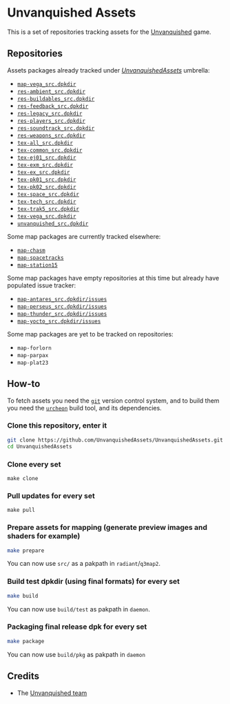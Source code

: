 Unvanquished Assets
===================

This is a set of repositories tracking assets for the [Unvanquished](https://www.unvanquished.net) game.


Repositories
------------

Assets packages already tracked under [_UnvanquishedAssets_](https://github.com/UnvanquishedAssets/UnvanquishedAssets) umbrella:

- [`map-vega_src.dpkdir`](https://github.com/UnvanquishedAssets/map-vega_src.dpkdir)
- [`res-ambient_src.dpkdir`](https://github.com/UnvanquishedAssets/res-ambient_src.dpkdir)
- [`res-buildables_src.dpkdir`](https://github.com/UnvanquishedAssets/res-buildables_src.dpkdir)
- [`res-feedback_src.dpkdir`](https://github.com/UnvanquishedAssets/res-feedback_src.dpkdir)
- [`res-legacy_src.dpkdir`](https://github.com/UnvanquishedAssets/res-legacy_src.dpkdir)
- [`res-players_src.dpkdir`](https://github.com/UnvanquishedAssets/res-players_src.dpkdir)
- [`res-soundtrack_src.dpkdir`](https://github.com/UnvanquishedAssets/res-soundtrack_src.dpkdir)
- [`res-weapons_src.dpkdir`](https://github.com/UnvanquishedAssets/res-weapons_src.dpkdir)
- [`tex-all_src.dpkdir`](https://github.com/UnvanquishedAssets/tex-all_src.dpkdir)
- [`tex-common_src.dpkdir`](https://github.com/UnvanquishedAssets/tex-common_src.dpkdir)
- [`tex-ej01_src.dpkdir`](https://github.com/UnvanquishedAssets/tex-ej01_src.dpkdir)
- [`tex-exm_src.dpkdir`](https://github.com/UnvanquishedAssets/tex-exm_src.dpkdir)
- [`tex-ex_src.dpkdir`](https://github.com/UnvanquishedAssets/tex-ex_src.dpkdir)
- [`tex-pk01_src.dpkdir`](https://github.com/UnvanquishedAssets/tex-pk01_src.dpkdir)
- [`tex-pk02_src.dpkdir`](https://github.com/UnvanquishedAssets/tex-pk02_src.dpkdir)
- [`tex-space_src.dpkdir`](https://github.com/UnvanquishedAssets/tex-space_src.dpkdir)
- [`tex-tech_src.dpkdir`](https://github.com/UnvanquishedAssets/tex-tech_src.dpkdir)
- [`tex-trak5_src.dpkdir`](https://github.com/UnvanquishedAssets/tex-trak5_src.dpkdir)
- [`tex-vega_src.dpkdir`](https://github.com/UnvanquishedAssets/tex-vega_src.dpkdir)
- [`unvanquished_src.dpkdir`](https://github.com/UnvanquishedAssets/unvanquished_src.dpkdir)

Some map packages are currently tracked elsewhere:

- [`map-chasm`](https://github.com/JacksonTech/map-chasm)
- [`map-spacetracks`](https://github.com/JacksonTech/map-spacetracks)
- [`map-station15`](https://github.com/JacksonTech/map-station15)

Some map packages have empty repositories at this time but already have populated issue tracker:

- [`map-antares_src.dpkdir/issues`](https://github.com/UnvanquishedAssets/map-antares_src.dpkdir/issues)
- [`map-perseus_src.dpkdir/issues`](https://github.com/UnvanquishedAssets/map-perseus_src.dpkdir/issues)
- [`map-thunder_src.dpkdir/issues`](https://github.com/UnvanquishedAssets/map-thunder_src.dpkdir/issues)
- [`map-yocto_src.dpkdir/issues`](https://github.com/UnvanquishedAssets/map-yocto_src.dpkdir/issues)

Some map packages are yet to be tracked on repositories:

- `map-forlorn`
- `map-parpax`
- `map-plat23`


How-to
------

To fetch assets you need the [`git`](https://git-scm.com/) version control system, and to build them you need the [`urcheon`](https://github.com/illwieckz/Urcheon) build tool, and its dependencies.


### Clone this repository, enter it

```sh
git clone https://github.com/UnvanquishedAssets/UnvanquishedAssets.git
cd UnvanquishedAssets
```

### Clone every set

```
make clone
```

### Pull updates for every set

```
make pull
```

### Prepare assets for mapping (generate preview images and shaders for example)

```sh
make prepare
```

You can now use `src/` as a pakpath in `radiant`/`q3map2`.

### Build test dpkdir (using final formats) for every set

```sh
make build
```

You can now use `build/test` as pakpath in `daemon`.

### Packaging final release dpk for every set

```sh
make package
```

You can now use `build/pkg` as pakpath in `daemon`


Credits
-------

* The [Unvanquished team](https://unvanquished.net/?page_id=336)
